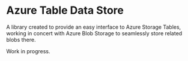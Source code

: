 # Azure Table Data Store

A library created to provide an easy interface to Azure Storage Tables, working in concert with Azure Blob Storage to seamlessly store related blobs there.

Work in progress.
  